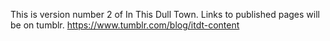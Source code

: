 This is version number 2 of In This Dull Town. Links to published pages will be on tumblr.
<a href="https://www.tumblr.com/blog/itdt-content" target="_blank">https://www.tumblr.com/blog/itdt-content</a>

<!-- this is a test -->
